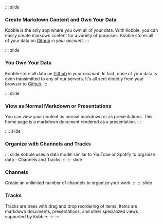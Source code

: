::: slide 
### Create Markdown Content and Own Your Data
Kobble is the only app where you own all of your data. With Kobble, you can easily create markown content for a variety of purposes. Kobble stores all of your data on [Github](https://github.com) in *your account*.
:::

::: slide
### You Own Your Data
Kobble store all data on [Github](https://github.com) in *your account*. In fact, none of your data is even transimitted to any of our servers. It's all sent directly from your browser to [Github](https://github.com).
:::

::: slide 
### View as Normal Markdown or Presentations
You can view your content as normal markdown or as presentations. This home page is a markdown document rendered as a presentation.
:::

:::: slide
### Organize with Channels and Tracks
::: slide
Kobble uses a data model similar to YouTube or Spotify to organize data - Channels and Tracks. 
:::
::: slide 
### Channels
Create an unlimited number of channels to organize your work.
:::
::: slide 
### Tracks
Tracks are trees with drag and drop reordering of items. Items are markdown documents, presentations, and other specialized views supported by Kobble.
:::
::::

